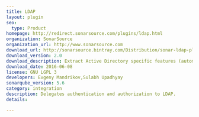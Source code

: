 ```yaml
---
title: LDAP
layout: plugin
seo: 
  type: Product
homepage: http://redirect.sonarsource.com/plugins/ldap.html
organization: SonarSource
organization_url: http://www.sonarsource.com
download_url: http://sonarsource.bintray.com/Distribution/sonar-ldap-plugin/sonar-ldap-plugin-2.0.jar
download_version: 2.0
download_description: Extract Active Directory specific features (automatic discovery, SSO) in a dedicated plugin. SonarQube LDAP plugin 1.5.x advanced features for ActiveDirectory have been migrated to the Active Directory community plugin.
download_date: 2016-06-08
license: GNU LGPL 3
developers: Evgeny Mandrikov,Sulabh Upadhyay
sonarqube_version: 5.6
category: integration
description: Delegates authentication and authorization to LDAP.
details: 

---
```

